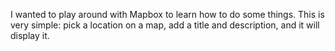 I wanted to play around with Mapbox to learn how to do some things. This is very simple: pick a location on a map, add a title and description, and it will display it. 